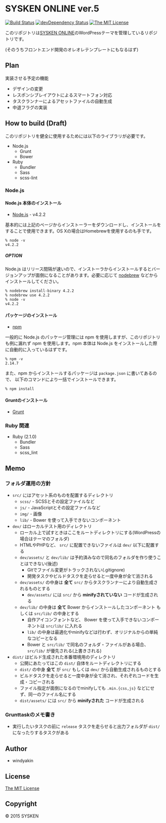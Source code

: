 # SYSKEN ONLINE ver.5

[![Build Status](https://travis-ci.org/TNCT-SYSKEN/SYSKENONLINE5.svg?branch=master)](https://travis-ci.org/TNCT-SYSKEN/SYSKENONLINE5)
[![devDependency Status](https://david-dm.org/TNCT-SYSKEN/SYSKENONLINE5/dev-status.svg)](https://david-dm.org/TNCT-SYSKEN/SYSKENONLINE5#info=devDependencies)
[![The MIT License](https://img.shields.io/badge/license-MIT-blue.svg)](LICENSE)

このリポジトリは[SYSKEN ONLINE](http://sysken.org/)のWordPressテーマを管理しているリポジトリです。

(そのうちフロントエンド開発のオレオレテンプレートにもなるはず)

## Plan

実装させる予定の機能

 * デザインの変更
 * レスポンシブレイアウトによるスマートフォン対応
 * タスクランナーによるアセットファイルの自動生成
 * 中退フラグの実装


## How to build (Draft)

このリポジトリを健全に使用するためには以下のライブラリが必要です。

 * Node.js
   * Grunt
   * Bower
 * Ruby
   * Bundler
   * Sass
   * scss-lint

### Node.js

#### Node.js 本体のインストール

 * [Node.js](https://nodejs.org/en/) - v4.2.2

基本的には上記のページからインストーラーをダウンロードし、インストールをすることで使用できます。OS Xの場合はHomebrewを使用するのも手です。

```
% node -v
v4.2.2
```

##### OPTION

Node.js はリリース間隔が速いので、インストーラからインストールするとバージョンアップが面倒になることがあります。必要に応じて [nodebrew](https://github.com/hokaccha/nodebrew) などからインストールしてください。

```
% nodebrew install-binary 4.2.2
% nodebrew use 4.2.2
% node -v
v4.2.2
```

#### パッケージのインストール

 * [npm](https://www.npmjs.com/)

一般的に Node.js のパッケージ管理には npm を使用しますが、このリポジトリも例に漏れず npm を使用します。npm 本体は Node.js をインストールした際に自動的に入っているはずです。

```
% npm -v
2.14.7
```

また、npm からインストールするパッケージは ``package.json`` に書いてあるので、 以下のコマンドにより一括でインストールできます。

```
% npm install
```

#### Gruntのインストール

 * [Grunt](http://gruntjs.com/)


### Ruby 関連

 * Ruby (2.1.0)
   * Bundler
   * Sass
   * scss_lint


## Memo

### フォルダ運用の方針

 * ``src/`` にはアセット系のものを配置するディレクトリ
   * ``scss/`` - SCSSとその設定ファイルなど
   * ``js/`` - JavaScriptとその設定ファイルなど
   * ``img/`` - 画像
   * ``lib/`` - Bower を使って入手できないコンポーネント
 * ``dev/`` はローカルテスト用のディレクトリ
   * ローカル上で試すときはここをルートディレクトリにする(WordPressの場合はテーマのフォルダ)
   * HTMLやPHPなど、 ``src/`` に配置できないファイルは ``dev/`` 以下に配置する
   * ``dev/assets/`` と ``dev/lib/`` は予約済みなので同名のフォルダを作り使うことはできない(後述)
     * Gitでファイル変更がトラックされない(.gitignore)
     * 開発タスクやビルドタスクを走らせると一度中身が全て消される
   * ``dev/assets/`` の中身は **全て** ``src/`` からタスクランナーにより自動生成されるものとする
     * ``dev/assets/`` には ``src/`` から **minifyされていない** コードが生成される
   * ``dev/lib/`` の中身は **全て** Bower からインストールしたコンポーネント もしくは ``src/lib/`` の中身とする
     * 自作アイコンフォントなど、 Bower を使って入手できないコンポーネントは ``src/lib/`` に入れる
     * ``lib/`` の中身は最適化やminifyなどは行わず、オリジナルからの単純なコピーとなる
     * Bower と ``src/lib/`` で同名のフォルダ・ファイルがある場合、 ``src/lib/`` が優先される(上書きされる)
 * ``dist/`` はビルド生成された本番環境用のディレクトリ
   * 公開にあたってはこの ``dist/`` 自体をルートディレクトリにする
   * ``dist/`` の中身 **全て** が ``src/`` もしくは ``dev/`` から自動生成されるものとする
   * ビルドタスクを走らせると一度中身が全て消され、それぞれコードを生成・コピーされる
   * ファイル指定が面倒になるのでminifyしても ``.min.{css,js}`` などにせず、同一のファイル名にする
   * ``dist/assets/`` には ``src/`` から **minifyされた** コードが生成される

### Grunttaskのメモ書き

 * 実行したいタスクの前に ``release`` タスクを走らせると出力フォルダが ``dist/`` になったりするタスクがある

## Author
 * windyakin

## License
[The MIT License](LICENSE)

## Copyright
&copy; 2015 SYSKEN
